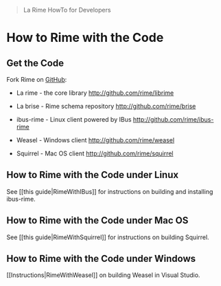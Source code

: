 > La Rime HowTo for Developers

# How to Rime with the Code

## Get the Code

Fork Rime on [GitHub](http://github.com/rime):

  * La rime - the core library
    <http://github.com/rime/librime>

  * La brise - Rime schema repository
    <http://github.com/rime/brise>

  * ibus-rime - Linux client powered by IBus
    <http://github.com/rime/ibus-rime>

  * Weasel - Windows client
    <http://github.com/rime/weasel>

  * Squirrel - Mac OS client
    <http://github.com/rime/squirrel>

## How to Rime with the Code under Linux

See [[this guide|RimeWithIBus]] for instructions on building and installing ibus-rime.

## How to Rime with the Code under Mac OS

See [[this guide|RimeWithSquirrel]] for instructions on building Squirrel.

## How to Rime with the Code under Windows

[[Instructions|RimeWithWeasel]] on building Weasel in Visual Studio.